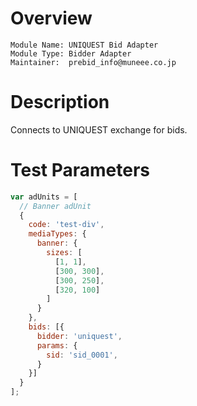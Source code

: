 # Overview

```
Module Name: UNIQUEST Bid Adapter
Module Type: Bidder Adapter
Maintainer:  prebid_info@muneee.co.jp
```

# Description
Connects to UNIQUEST exchange for bids.

# Test Parameters
```js
var adUnits = [
  // Banner adUnit
  {
    code: 'test-div',
    mediaTypes: {
      banner: {
        sizes: [
          [1, 1],
          [300, 300],
          [300, 250],
          [320, 100]
        ]
      }
    },
    bids: [{
      bidder: 'uniquest',
      params: {
        sid: 'sid_0001',
      }
    }]
  }
];
```
